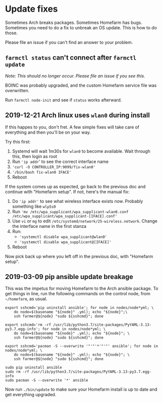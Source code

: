 # Update fixes

Sometimes Arch breaks packages. Sometimes Homefarm has bugs. Sometimes
you need to do a fix to unbreak an OS update. This is how to do those.

Please file an issue if you can't find an answer to your problem.


## `farmctl status` can't connect after `farmctl update`

_Note: This should no longer occur. Please file an issue if you see
this._

BOINC was probably upgraded, and the custom Homefarm service file was
overwritten.

Run `farmctl node-init` and see if `status` works afterward.




## 2019-12-21 Arch linux uses `wlan0` during install

If this happes to you, don't fret. A few simple fixes will take care
of everything and then you'll be on your way.

Try this first:

1. Systemd will wait 1m30s for `wlan0` to become available. Wait
   through this, then login as root
1. Run `'ip addr`' to see the correct interface name
1. `'curl -O CONTROLLER_IP:9099/fix-wlan0'`
1. `'/bin/bash fix-wlan0 IFACE'`
1. Reboot

If the system comes up as expected, go back to the previous doc and
continue with "Homefarm setup". If not, here's the manual fix:

1. Do `'ip addr'` to see what wireless interface exists now. Probably
   something like `wlp5s0`
1. Run `'mv /etc/wpa_supplicant/wpa_supplicant-wlan0.conf
   /etc/wpa_supplicant/wpa_supplicant-[IFACE].conf'`
1. Use `vi` or `mg` to edit
   `/etc/systemd/network/25-wireless.network`. Change the interface
   name in the first stanza
1. Run:
   * `'systemctl disable wpa_supplicant@wlan0'`
   * `'systemctl disable wpa_supplicant@[IFACE]'`
1. Reboot

Now pick back up where you left off in the previous doc, with "Homefarm setup".




## 2019-03-09 pip ansible update breakage

This was the impetus for moving Homefarm to the Arch ansible
package. To get things in line, run the following commands on the
control node, from `~/homefarm`, as usual.

```
export sshcmd='pip uninstall ansible'; for node in nodes/node*yml; \
    do node=$(basename "${node}" .yml); echo "${node}";\
    ssh farmer@${node} "sudo ${sshcmd}"; done

export sshcmd='rm -rf /usr/lib/python3.7/site-packages/PyYAML-3.13-py3.7.egg-info'; for node in nodes/node*yml; \
    do node=$(basename "${node}" .yml); echo "${node}"; \
    ssh farmer@${node} "sudo ${sshcmd}"; done

export sshcmd='pacman -S --overwrite '"'"'*'"'"' ansible'; for node in nodes/node*yml; \
    do node=$(basename "${node}" .yml); echo "${node}"; \
    ssh farmer@${node} "sudo ${sshcmd}"; done

sudo pip uninstall ansible
sudo rm -rf /usr/lib/python3.7/site-packages/PyYAML-3.13-py3.7.egg-info
sudo pacman -S --overwrite '*' ansible
```

Now run `./bin/update` to make sure your Homefarm install is up to
date and get everything upgraded.
